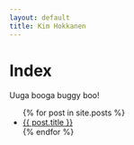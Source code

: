 ```yaml
---
layout: default
title: Kim Hokkanen
---
```


# Index

Uuga booga buggy boo!

<ul>
  {% for post in site.posts %}
    <li>
      <a href="{{ post.url }}">{{ post.title }}</a>
    </li>
  {% endfor %}
</ul>
